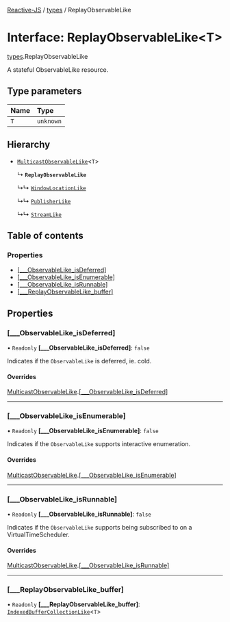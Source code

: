 [Reactive-JS](../README.md) / [types](../modules/types.md) / ReplayObservableLike

# Interface: ReplayObservableLike<T\>

[types](../modules/types.md).ReplayObservableLike

A stateful ObservableLike resource.

## Type parameters

| Name | Type |
| :------ | :------ |
| `T` | `unknown` |

## Hierarchy

- [`MulticastObservableLike`](types.MulticastObservableLike.md)<`T`\>

  ↳ **`ReplayObservableLike`**

  ↳↳ [`WindowLocationLike`](integrations_web.WindowLocationLike.md)

  ↳↳ [`PublisherLike`](types.PublisherLike.md)

  ↳↳ [`StreamLike`](types.StreamLike.md)

## Table of contents

### Properties

- [[\_\_\_ObservableLike\_isDeferred]](types.ReplayObservableLike.md#[___observablelike_isdeferred])
- [[\_\_\_ObservableLike\_isEnumerable]](types.ReplayObservableLike.md#[___observablelike_isenumerable])
- [[\_\_\_ObservableLike\_isRunnable]](types.ReplayObservableLike.md#[___observablelike_isrunnable])
- [[\_\_\_ReplayObservableLike\_buffer]](types.ReplayObservableLike.md#[___replayobservablelike_buffer])

## Properties

### [\_\_\_ObservableLike\_isDeferred]

• `Readonly` **[\_\_\_ObservableLike\_isDeferred]**: ``false``

Indicates if the `ObservableLike` is deferred, ie. cold.

#### Overrides

[MulticastObservableLike](types.MulticastObservableLike.md).[[___ObservableLike_isDeferred]](types.MulticastObservableLike.md#[___observablelike_isdeferred])

___

### [\_\_\_ObservableLike\_isEnumerable]

• `Readonly` **[\_\_\_ObservableLike\_isEnumerable]**: ``false``

Indicates if the `ObservableLike` supports interactive enumeration.

#### Overrides

[MulticastObservableLike](types.MulticastObservableLike.md).[[___ObservableLike_isEnumerable]](types.MulticastObservableLike.md#[___observablelike_isenumerable])

___

### [\_\_\_ObservableLike\_isRunnable]

• `Readonly` **[\_\_\_ObservableLike\_isRunnable]**: ``false``

Indicates if the `ObservableLike` supports being subscribed to
on a VirtualTimeScheduler.

#### Overrides

[MulticastObservableLike](types.MulticastObservableLike.md).[[___ObservableLike_isRunnable]](types.MulticastObservableLike.md#[___observablelike_isrunnable])

___

### [\_\_\_ReplayObservableLike\_buffer]

• `Readonly` **[\_\_\_ReplayObservableLike\_buffer]**: [`IndexedBufferCollectionLike`](types.IndexedBufferCollectionLike.md)<`T`\>
